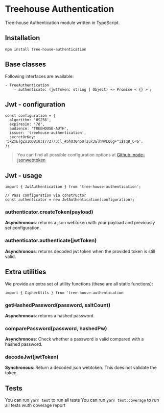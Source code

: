 Treehouse Authentication
=========

Tree-house Authentication module written in TypeScript.

## Installation

  `npm install tree-house-authentication`
  
## Base classes
Following interfaces are available:

```
- TreeAuthentication
	- authenticate: (jwtToken: string | Object) => Promise < {} > ;
```

## Jwt - configuration
```
const configuration = {
  algorithm: 'HS256',
  expiresIn: '7d',
  audience: 'TREEHOUSE-AUTH',
  issuer: 'treehouse-authentication',
  secretOrKey: '5kZxE|gZu1ODB183s772)/3:l_#5hU3Gn5O|2ux3&lhN@LQ6g+"i$zqB_C<6',
};
```
> You can find all possible configuration options at [Github: node-jsonwebtoken](https://github.com/auth0/node-jsonwebtoken)

## Jwt - usage

```
import { JwtAuthentication } from 'tree-house-authentication';

// Pass configuration via constructor
const authenticator = new JwtAuthentication(configuration);
```

### authenticator.createToken(payload)
**Asynchronous**: returns a json webtoken with your payload and previously set configuration.

### authenticator.authenticate(jwtToken)
**Asynchronous**: returns decoded jwt token when the provided token is still valid.

## Extra utilities
We provide an extra set of utility functions (these are all static functions):

`import { CipherUtils } from 'tree-house-authentication`

### getHashedPassword(password, saltCount)
**Asynchronous**: returns a hashed password.


### comparePassword(password, hashedPw)
**Asynchronous**: Check whether a password is valid compared with a hashed password.

### decodeJwt(jwtToken)
**Synchronous**: Return a decoded json webtoken. This does not validate the token.


## Tests

  You can run `yarn test` to run all tests
  You can run `yarn test:coverage` to run all tests wuth coverage report
